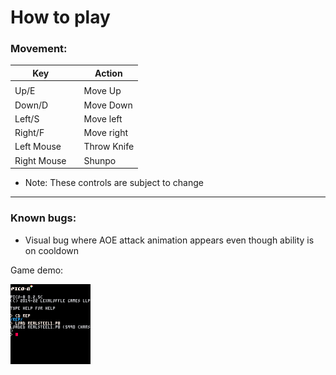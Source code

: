 # How to play

### Movement:

| Key        |   | Action   |
|------------|---|----------| 
|            |   |          |
|     Up/E    |   | Move Up  |
|    Down/D      |   | Move Down|
|     Left/S    |   | Move left|
|     Right/F   |   | Move right|
| Left Mouse || Throw Knife
| Right Mouse || Shunpo



- Note: These controls are subject to change
---
### Known bugs: 
- Visual bug where AOE attack animation appears even though ability is on cooldown

Game demo:

<img src="./images/sinsteel_logo.gif" alt="Animated logo for Sinister Steel." width="128"/>




